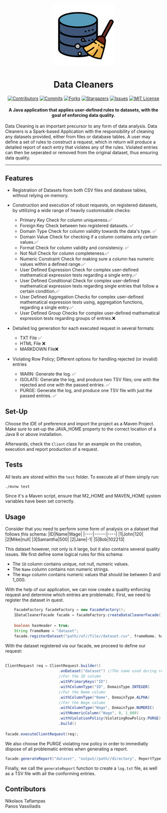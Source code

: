 <p align="center"> 
    <img height=200 src="logo.png"/> 
</p>
<h1> <div align="center">Data Cleaners</div> </h1>

<div align="center">

[![Contributors][contributors-shield]][contributors-url]
[![Commits][commits-shield]][commits-url]
[![Forks][forks-shield]][forks-url]
[![Stargazers][stars-shield]][stars-url]
[![Issues][issues-shield]][issues-url]
[![MIT License][license-shield]][license-url]

#### A Java application that applies user-defined rules to datasets, with the goal of enforcing data quality.
</div></h4>

Data Cleaning is an important precursor to any form of data analysis. Data Cleaners is a Spark-based Application with the responsibility of cleaning any datasets provided, either from files or database tables. A user may define a set of rules to construct a request, which in return will produce a detailed report of each entry that violates any of the rules. Violated entries can then be seperated or removed from the original dataset, thus ensuring data quality.
<hr style="width:100%;text-align:left;margin-left:0">  


## Features


* Registration of Datasets from both CSV files and database tables, without relying on memory.

* Construction and execution of robust requests, on registered datasets, by uttilizing a wide range of heavily customisable checks: 
  * Primary Key Check for column uniqueness.✅
  * Foreign Key Check between two registered datasets. ✅
  * Domain Type Check for column validity towards the data's type. ✅
  * Domain Value Check for checking if a column contains only certain values.✅
  * Format Check for column validity and consistency. ✅
  * Not Null Check for column completeness.✅
  * Numeric Constraint Check for making sure a column has numeric values within a defined range.✅
  * User Defined Expression Check for complex user-defined mathematical expression tests regarding a single entry.✅
  * User Defined Conditional Check for complex user-defined mathematical expression tests regarding single entries that follow a certain condition.✅
  * User Defined Aggregation Checks for complex user-defined mathematical expression tests using, aggregation functions, regarding a single entry.✅
  * User Defined Group Checks for complex user-defined mathematical expression tests regarding groups of entries.❌

* Detailed log generation for each executed request in several formats:
  * TXT File ✅
  * HTML File ❌
  * MARKDOWN File❌

* Violating Row Policy; Different options for handling rejected (or invalid) entries
  * WARN: Generate the log. ✅
  * ISOLATE: Generate the log, and produce two TSV files; one with the rejected and one with the passed entries. ✅
  * PURGE: Generate the log, and produce one TSV file with just the passed entries. ✅


## Set-Up


Choose the IDE of preference and import the project as a Maven Project. Make sure to set-up the JAVA_HOME property to the correct location of a Java 8 or above installation.

Afterwards, check the `Client` class for an example on the creation, execution and report production of a request.


## Tests


All tests are stored within the `test` folder. To execute all of them simply run:

```bash
./mvnw test
```
Since it's a Maven script, ensure that M2_HOME and MAVEN_HOME system variables have been set correctly.

## Usage

Consider that you need to perform some form of analysis on a dataset that follows this schema:
|ID|Name|Wage|
|----|------|----|
|1|John|120|
|2|Mike|null|
|3|Samantha|500|
|2|Jane|-1|
|5|Bob|102213|

This dataset however, not only is it large, but it also contains several quality issues. We first define some logical rules for this schema:

- The `ID` column contains unique, not null, numeric values.
- The `Name` column contains non numeric strings.
- The `Wage` column contains numeric values that should be between 0 and 1_000.

With the help of our application, we can now create a quality enforcing request and determine which entries are problematic. First, we need to register the dataset in quest.

```java
    FacadeFactory facadeFactory = new FacadeFactory();
    IDataCleanerFacade facade = facadeFactory.createDataCleanerFacade();

    boolean hasHeader = true;
    String frameName = "dataset";
    facade.registerDataset("path//of//file//dataset.csv", frameName, hasHeader);
```

With the dataset registered via our facade, we proceed to define our request:

```java

ClientRequest req = ClientRequest.builder()
                        .onDataset("dataset") //The name used during registration
                        //For the ID column
                        .withPrimaryKeys("ID")
                        .withColumnType("ID", DomainType.INTEGER)
                        //For the Name column
                        .withColumnType("Name", DomainType.ALPHA)
                        //For the Wage column
                        .withColumnType("Wage", DomainType.NUMERIC)
                        .withNumericColumn("Wage", 0, 1_000)
                        .withViolationPolicy(ViolatingRowPolicy.PURGE)
                        .build()
      
facade.executeClientRequest(req);
```

We also choose the PURGE violating row policy in order to immediatly dispose of all problematic entries when generating a report.

```Java
facade.generateReport("dataset", "output//path//directory", ReportType.TEXT);
```

Finally, we call the `generateReport` function to create a `log.txt` file, as well as a TSV file with all the conforming entries.


## Contributors

Nikolaos Taflampas <br>
Panos Vassiliadis

[contributors-shield]: https://img.shields.io/github/contributors/DAINTINESS-Group/DataCleaners
[commits-shield]: https://img.shields.io/github/last-commit/DAINTINESS-Group/DataCleaners
[forks-shield]: https://img.shields.io/github/forks/DAINTINESS-Group/DataCleaners
[stars-shield]: https://img.shields.io/github/stars/DAINTINESS-Group/DataCleaners
[issues-shield]: https://img.shields.io/github/issues/DAINTINESS-Group/DataCleaners
[license-shield]: https://img.shields.io/github/license/DAINTINESS-Group/DataCleaners

[contributors-url]: https://github.com/DAINTINESS-Group/DataCleaners/graphs/contributors
[commits-url]: https://github.com/DAINTINESS-Group/DataCleaners/commit/main
[forks-url]: https://github.com/DAINTINESS-Group/DataCleaners/network/members
[stars-url]: https://github.com/DAINTINESS-Group/DataCleaners/stargazers
[issues-url]: https://github.com/DAINTINESS-Group/DataCleaners/issues/
[license-url]: https://github.com/DAINTINESS-Group/DataCleaners/blob/main/LICENSE